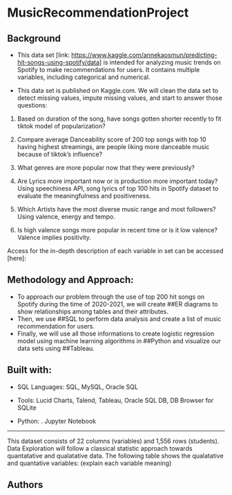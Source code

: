 # MusicRecommendationProject

## Background

- This data set [link: https://www.kaggle.com/annekaosmun/predicting-hit-songs-using-spotify/data] is intended for analyzing music trends on Spotify to make recommendations for users. It contains multiple variables, including categorical and numerical.

- This data set is published on Kaggle.com. We will clean the data set to detect missing values, impute missing values, and start to answer those questions:
    
1) Based on duration of the song, have songs gotten shorter recently to fit tiktok model of popularization?

2) Compare average Danceability score of 200 top songs with top 10 having highest streamings, are people liking more danceable music 
 because of tiktok’s influence?
 
3) What genres are more popular now that they were previously?
 
4) Are Lyrics more important now or is production more important today? Using speechiness API, song lyrics of top 100 hits in Spotify dataset to evaluate the meaningfulness and positiveness.
 
5) Which Artists have the most diverse music range and most followers? Using valence, energy and tempo.
 
6) Is high valence songs more popular in recent time or is it low valence? Valence implies positivity.

Access for the in-depth description of each variable in set can be accessed [here]:



## Methodology and Approach: 
- To approach our problem through the use of top 200 hit songs on Spotify during the time of 2020-2021, we will create ##ER diagrams to show relationships among tables and their attributes. 
- Then, we use ##SQL to perform data analysis and create a list of music recommendation for users.
- Finally, we will use all those informations to create logistic regression model using machine learning algorithms in ##Python and visualize our data sets using ##Tableau.

## Built with: 
- SQL Languages: SQL, MySQL, Oracle SQL

- Tools: Lucid Charts, Talend, Tableau, Oracle SQL DB, DB Browser for SQLite
- Python:
 . Jupyter Notebook

---------------------------------------------------------------------------------------------------------------------------------------------------------------------------

This dataset consists of 22 columns (variables) and 1,556 rows (students). Data Exploration will follow a classical statistic approach towards quantatative and qualatative data. The following table shows the qualatative and quantative variables:
(explain each variable meaning)

## Authors

